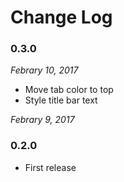 # Change Log

### 0.3.0
_Febrary 10, 2017_
* Move tab color to top
* Style title bar text

_Febrary 9, 2017_
### 0.2.0
* First release
